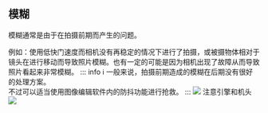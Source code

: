 ## 模糊
模糊通常是由于在拍摄前期而产生的问题。

例如：使用低快门速度而相机没有再稳定的情况下进行了拍摄，或被摄物体相对于镜头在进行移动而导致照片模糊。也有一定的可能是因为相机出现了故障从而导致照片看起来非常模糊。
::: info :information_source:
一般来说，拍摄前期造成的模糊在后期没有很好的处理方案。<br>不过可以适当使用图像编辑软件内的防抖功能进行抢救。
:::
![](https://source.cdn.794td.cn/TOGA/guideline/image042.jpg)
注意引擎和机头
![](https://source.cdn.794td.cn/TOGA/guideline/image043.png)